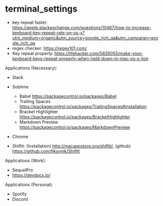 # terminal_settings

* key repeat faster: https://apple.stackexchange.com/questions/10467/how-to-increase-keyboard-key-repeat-rate-on-os-x?utm_medium=organic&utm_source=google_rich_qa&utm_campaign=google_rich_qa
* regex checker: https://regex101.com/
* Key repeat properly: https://lifehacker.com/5826055/make-your-keyboard-keys-repeat-properly-when-held-down-in-mac-os-x-lion

Applications (Necessary):
* Slack
* Sublime
    - Babel https://packagecontrol.io/packages/Babel
    - Trailing Spaces https://packagecontrol.io/packages/TrailingSpaces#installation
    - Bracket Highlighter https://packagecontrol.io/packages/BracketHighlighter
    - Markdown Preview https://packagecontrol.io/packages/MarkdownPreview
    
* Chrome
* Shiftit: (Installation) http://macappstore.org/shiftit/, (github) https://github.com/fikovnik/ShiftIt

Applications (Work):
* SequelPro
* https://devdocs.io/

Applications (Personal):
* Spotify
* Discord
